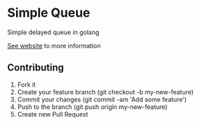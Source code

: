 Simple Queue
============

Simple delayed queue in golang

[See website](http://dukex.github.io/squeue/) to more information



## Contributing

1. Fork it
2. Create your feature branch (git checkout -b my-new-feature)
3. Commit your changes (git commit -am 'Add some feature')
4. Push to the branch (git push origin my-new-feature)
5. Create new Pull Request
